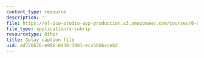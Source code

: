 ```yaml
---
content_type: resource
description: ''
file: https://ol-ocw-studio-app-production.s3.amazonaws.com/courses/8-01sc-classical-mechanics-fall-2016/ad770676e8968d303901ecc5b0bcceb2_l062G7RC8-o.srt
file_type: application/x-subrip
resourcetype: Other
title: 3play caption file
uid: ad770676-e896-8d30-3901-ecc5b0bcceb2
---
```

